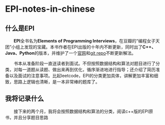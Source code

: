 # EPI-notes-in-chinese

## 什么是EPI

&emsp;&emsp;**EPI**全书名为**Elements of Programming Interviews**，在豆瓣的“编程女子天团”小组上发现的宝藏。本书作者在EPI出版的十年内不断更新，同时出了**C++、Java、Python**的版本，并维护了一个[官网](https://elementsofprogramminginterviews.com/)和[git repo](https://github.com/adnanaziz/EPIJudge)不断更新解法。

&emsp;&emsp;书本从准备阶段一直送读者到面试。不但按照数据结构和算法对题目进行了分类，对每一道题从读题、做出来再到优化，循序渐进地进行指导；还介绍了简历准备以及面试的注意事项。比起leetcode，EPI的分类更加具体，讲解更加丰富和细致，思路上逻辑也清晰，是一本非常棒的题库了。

## 我将记录什么

&emsp;&emsp;接下来的两个月，我将会按照数据结构和算法的分类，阅读c++版的EPI原书，并且分享题目思路

